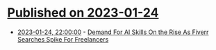 # [Published on 2023-01-24](index.md)

* [2023-01-24, 22:00:00](https://slashdot.org/story/23/01/24/2124244/demand-for-ai-skills-on-the-rise-as-fiverr-searches-spike-for-freelancers?utm_source=rss1.0mainlinkanon&utm_medium=feed) - [Demand For AI Skills On the Rise As Fiverr Searches Spike For Freelancers](https://slashdot.org/story/23/01/24/2124244/demand-for-ai-skills-on-the-rise-as-fiverr-searches-spike-for-freelancers?utm_source=rss1.0mainlinkanon&utm_medium=feed)

